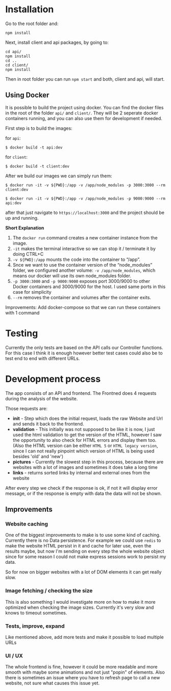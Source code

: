 # Installation

Go to the root folder and: 

```
npm install
```

Next, install client and api packages, by going to: 

```
cd api/
npm install 
cd ..
cd client/
npm install
```

Then in root folder you can run `npm start` and both, client and api, will start. 

## Using Docker

It is possible to build the project using docker. You can find the docker files in the root of the folder `api/` and `client/`. They will be 2 seperate docker containers running, and you can also use them for development if needed. 

First step is to build the images: 

for `api`:

`$ docker build -t api:dev`

for `client`:

```$ docker build -t client:dev```

After we build our images we can simply run them: 

```$ docker run -it -v ${PWD}:/app -v /app/node_modules -p 3000:3000 --rm client:dev```

```$ docker run -it -v ${PWD}:/app -v /app/node_modules -p 9000:9000 --rm api:dev```

after that just navigate to `https://localhost:3000` and the project should be up and running.

**Short Explanation** 

1. The `docker run` command creates a new container instance from the image.
2. `-it` makes the terminal interactive so we can stop it / terminate it by doing CTRL+C
3. `-v ${PWD}:/app` mounts the code into the container to “/app”.
4. Snce we want to use the container version of the “node_modules” folder, we configured another volume: `-v /app/node_modules`, which means our docker will use its own node_modules folder.
5. `-p 3000:3000` and `-p 9000:9000` exposes port 3000/9000 to other Docker containers and 3000/9000 for the host. I used same ports in this case for simplicity
6. `--rm` removes the container and volumes after the container exits.

Improvements: Add docker-compose so that we can run these containers with 1 command

# Testing

Currently the only tests are based on the API calls our Controller functions. For this case I think it is enough however better test cases could also be to test end to end with different URLs.


# Development process


The app consists of an API and frontend. The Frontned does 4 requests during the analysis of the website.

Those requests are: 

- **init** - Step which does the initial request, loads the raw Website and Url and sends it back to the frontend.
- **validation** - This initially was not supposed to be like it is now, I just used the html validation to get the version of the HTML, however I saw the opportunity to also check for HTML errors and display them too.
(Also the HTML version can be either `HTML 5` or `HTML legacy version`, since I can not really pinpoint which version of HTML is being used besides 'old' and 'new')
- **pictures** - Currently the slowest step in this process, because there are websites with a lot of images and sometimes it does take a long time
- **links** - returns sorted links by internal and external ones from the website

After every step we check if the response is ok, if not it will display error message, or if the response is empty with data the data will not be shown. 

## Improvements

### Website caching
One of the biggest improvements to make is to use some kind of caching. Currently there is no Data persistence. For example we could use `redis` to make the website HTML persist in it and cache for later use, even the results maybe, but now I'm sending on every step the whole website object since for some reason I could not make express sessions work to persist my data. 

So for now on bigger websites with a lot of DOM elements it can get really slow. 

### Image fetching / checking the size

This is also something I would investigate more on how to make it more optimized when checking the image sizes. Currently it's very slow and knows to timeout sometimes. 


### Tests, improve, expand

Like mentioned above, add more tests and make it possible to load multiple URLs

### UI / UX

The whole frontend is fine, however it could be more readable and more smooth with maybe some animations and not just "popin" of elements. Also there is sometimes an issue where you have to refresh page to call a new website, not sure what causes this issue yet.








